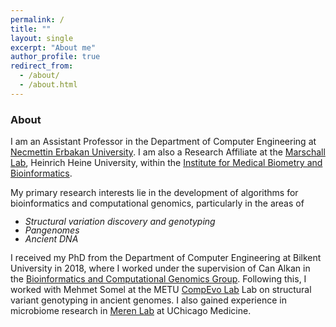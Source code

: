 ```yaml
---
permalink: /
title: ""
layout: single
excerpt: "About me"
author_profile: true
redirect_from: 
  - /about/
  - /about.html
---
```



<h3>About</h3>



<p>I am an Assistant Professor in the Department of Computer Engineering at <a href="https://erbakan.edu.tr/tr/birim/bilgisayar-muhendisligi-bolumu/">Necmettin Erbakan University</a>. I am also a Research Affiliate at the <a href="https://marschall-lab.github.io/">Marschall Lab</a>, Heinrich Heine University, within the <a href="https://www.uniklinik-duesseldorf.de/patienten-besucher/klinikeninstitutezentren/institut-fuer-medizinische-biometrie-und-bioinformatik/team">Institute for Medical Biometry and Bioinformatics</a>.</p>


<p>My primary research interests lie in the development of algorithms for bioinformatics and computational genomics, particularly in the areas of</p>
<ul style="line-height: 1.0em"><em>
<li>Structural variation discovery and genotyping</li>
<li>Pangenomes</li>
<li>Ancient DNA</li> </em>
</ul>

<p>I received my PhD from the Department of Computer Engineering at Bilkent University in 2018, where I worked under the supervision of Can Alkan in the <a href="http://alkanlab.org/"> Bioinformatics and Computational Genomics Group</a>. Following this, I worked with Mehmet Somel at the METU <a href="http://compevo.bio.metu.edu.tr/">CompEvo Lab</a> Lab on structural variant genotyping in ancient genomes. I also gained experience in microbiome research in <a href="https://merenlab.org/">Meren Lab</a> at UChicago Medicine.</p>

